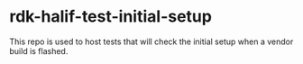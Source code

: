 # rdk-halif-test-initial-setup
This repo is used to host tests that will check the initial setup when a vendor build is flashed.
